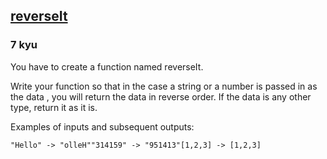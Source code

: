 <h2><a href=https://www.codewars.com/kata/557a2c136b19113912000010/train/javascript target="_blank">reverseIt</a></h2><h3>7 kyu</h3><p>You have to create a function named reverseIt.</p><p>Write your function so that in the case a string or a number is passed in as the data , you will return the data in reverse order. If the data is any other type, return it as it is.</p><p>Examples of inputs and subsequent outputs:</p><pre><code>"Hello" -&gt; "olleH""314159" -&gt; "951413"[1,2,3] -&gt; [1,2,3]</code></pre>
